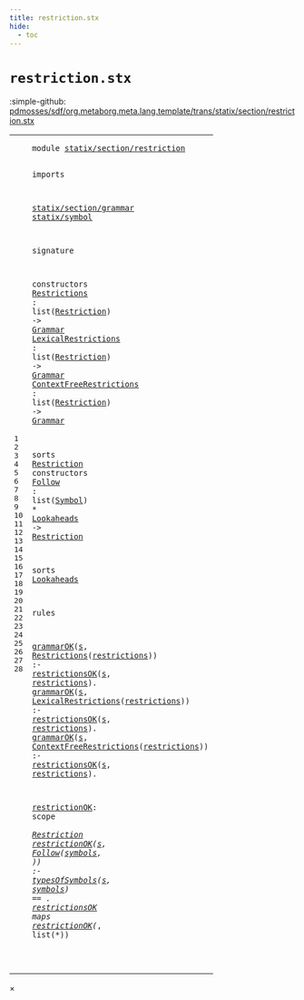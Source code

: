 ```yaml
---
title: restriction.stx
hide:
  - toc
---
```


# `restriction.stx`

:simple-github: [pdmosses/sdf/org.metaborg.meta.lang.template/trans/statix/section/restriction.stx]

[pdmosses/sdf/org.metaborg.meta.lang.template/trans/statix/section/restriction.stx]: https://github.com/pdmosses/sdf/blob/master/org.metaborg.meta.lang.template/trans/statix/section/restriction.stx "The source file on GitHub"

<div class="stx"><table class="highlighttable"><tbody><tr><td class="linenos"><div class="linenodiv"><pre><span></span>1
2
3
4
5
6
7
8
9
10
11
12
13
14
15
16
17
18
19
20
21
22
23
24
25
26
27
28
</pre></div></td>
<td class="code"><pre><code><span class="keyword">module</span> <a href="../../main.stx/#statix/section/restriction_15_3" id="statix/section/restriction_1_8" title="Referenced at ../../main.stx line 15"><span class="token sort_Id">statix/section/restriction</span></a>

<span class="keyword">imports</span>

  <a href="../grammar.stx/#statix/section/grammar_1_8" id="statix/section/grammar_5_3" title="Defined at ../grammar.stx line 1"><span class="token sort_Id">statix/section/grammar</span></a>
  <a href="../../symbol.stx/#statix/symbol_1_8" id="statix/symbol_6_3" title="Defined at ../../symbol.stx line 1"><span class="token sort_Id">statix/symbol</span></a>

<span class="keyword">signature</span>

  <span class="keyword">constructors</span>
    <span class="cons_OpDecl"><a href="#Restrictions_22_16" id="Restrictions_11_5" title="Referenced at line 22"><span class="token sort_Id">Restrictions</span></a>            <span class="operator">:</span> <span class="keyword">list</span><span class="operator">(</span><span class="cons_SimpleSort"><a href="#Restriction_15_9" id="Restriction_11_36" title="Defined at line 15"><span class="token sort_Id">Restriction</span></a></span><span class="operator">)</span> <span class="operator">-&gt;</span> <span class="cons_SimpleSort"><a href="../grammar.stx/#Grammar_9_9" id="Grammar_11_52" title="Defined at ../grammar.stx line 9"><span class="token sort_Id">Grammar</span></a></span></span>
    <span class="cons_OpDecl"><a href="#LexicalRestrictions_23_16" id="LexicalRestrictions_12_5" title="Referenced at line 23"><span class="token sort_Id">LexicalRestrictions</span></a>     <span class="operator">:</span> <span class="keyword">list</span><span class="operator">(</span><span class="cons_SimpleSort"><a href="#Restriction_15_9" id="Restriction_12_36" title="Defined at line 15"><span class="token sort_Id">Restriction</span></a></span><span class="operator">)</span> <span class="operator">-&gt;</span> <span class="cons_SimpleSort"><a href="../grammar.stx/#Grammar_9_9" id="Grammar_12_52" title="Defined at ../grammar.stx line 9"><span class="token sort_Id">Grammar</span></a></span></span>
    <span class="cons_OpDecl"><a href="#ContextFreeRestrictions_24_16" id="ContextFreeRestrictions_13_5" title="Referenced at line 24"><span class="token sort_Id">ContextFreeRestrictions</span></a> <span class="operator">:</span> <span class="keyword">list</span><span class="operator">(</span><span class="cons_SimpleSort"><a href="#Restriction_15_9" id="Restriction_13_36" title="Defined at line 15"><span class="token sort_Id">Restriction</span></a></span><span class="operator">)</span> <span class="operator">-&gt;</span> <span class="cons_SimpleSort"><a href="../grammar.stx/#Grammar_9_9" id="Grammar_13_52" title="Defined at ../grammar.stx line 9"><span class="token sort_Id">Grammar</span></a></span></span>

  <span class="keyword">sorts</span> <span class="cons_SortDecl"><a href="#Restriction_11_36" id="Restriction_15_9" title="Referenced at line 11, 12, 13, 16, 26"><span class="token sort_Id">Restriction</span></a></span> <span class="keyword">constructors</span>
    <span class="cons_OpDecl"><a href="#Follow_27_20" id="Follow_16_5" title="Referenced at line 27"><span class="token sort_Id">Follow</span></a> <span class="operator">:</span> <span class="keyword">list</span><span class="operator">(</span><span class="cons_SimpleSort"><a href="../../symbol.stx/#Symbol_11_9" id="Symbol_16_19" title="Defined at ../../symbol.stx line 11"><span class="token sort_Id">Symbol</span></a></span><span class="operator">)</span> <span class="operator">*</span> <span class="cons_SimpleSort"><a href="#Lookaheads_18_9" id="Lookaheads_16_29" title="Defined at line 18"><span class="token sort_Id">Lookaheads</span></a></span> <span class="operator">-&gt;</span> <span class="cons_SimpleSort"><a href="#Restriction_15_9" id="Restriction_16_43" title="Defined at line 15"><span class="token sort_Id">Restriction</span></a></span></span>

  <span class="keyword">sorts</span> <span class="cons_SortDecl"><a href="#Lookaheads_16_29" id="Lookaheads_18_9" title="Referenced at line 16"><span class="token sort_Id">Lookaheads</span></a></span>

<span class="keyword">rules</span>

  <a href="../grammar.stx/#grammarOK_16_3" id="grammarOK_22_3" title="Defined at ../grammar.stx line 16"><span class="token sort_Id">grammarOK</span></a><span class="operator">(</span><span class="cons_Var"><a href="#s_22_73" id="s_22_13" title="Referenced at line 22"><span class="token sort_Id">s</span></a></span><span class="operator">,</span> <span class="cons_Op"><a href="#Restrictions_11_5" id="Restrictions_22_16" title="Defined at line 11"><span class="token sort_Id">Restrictions</span></a><span class="operator">(</span><span class="cons_Var"><a href="#restrictions_22_76" id="restrictions_22_29" title="Referenced at line 22"><span class="token sort_Id">restrictions</span></a></span>)</span><span class="operator">)</span>            <span class="operator">:-</span> <a href="#restrictionsOK_28_3" id="restrictionsOK_22_58" title="Defined at line 28"><span class="token sort_Id">restrictionsOK</span></a><span class="operator">(</span><span class="cons_Var"><a href="#s_22_13" id="s_22_73" title="Defined at line 22"><span class="token sort_Id">s</span></a></span><span class="operator">,</span> <span class="cons_Var"><a href="#restrictions_22_29" id="restrictions_22_76" title="Defined at line 22"><span class="token sort_Id">restrictions</span></a></span><span class="operator">).</span>
  <a href="../grammar.stx/#grammarOK_16_3" id="grammarOK_23_3" title="Defined at ../grammar.stx line 16"><span class="token sort_Id">grammarOK</span></a><span class="operator">(</span><span class="cons_Var"><a href="#s_23_73" id="s_23_13" title="Referenced at line 23"><span class="token sort_Id">s</span></a></span><span class="operator">,</span> <span class="cons_Op"><a href="#LexicalRestrictions_12_5" id="LexicalRestrictions_23_16" title="Defined at line 12"><span class="token sort_Id">LexicalRestrictions</span></a><span class="operator">(</span><span class="cons_Var"><a href="#restrictions_23_76" id="restrictions_23_36" title="Referenced at line 23"><span class="token sort_Id">restrictions</span></a></span>)</span><span class="operator">)</span>     <span class="operator">:-</span> <a href="#restrictionsOK_28_3" id="restrictionsOK_23_58" title="Defined at line 28"><span class="token sort_Id">restrictionsOK</span></a><span class="operator">(</span><span class="cons_Var"><a href="#s_23_13" id="s_23_73" title="Defined at line 23"><span class="token sort_Id">s</span></a></span><span class="operator">,</span> <span class="cons_Var"><a href="#restrictions_23_36" id="restrictions_23_76" title="Defined at line 23"><span class="token sort_Id">restrictions</span></a></span><span class="operator">).</span>
  <a href="../grammar.stx/#grammarOK_16_3" id="grammarOK_24_3" title="Defined at ../grammar.stx line 16"><span class="token sort_Id">grammarOK</span></a><span class="operator">(</span><span class="cons_Var"><a href="#s_24_73" id="s_24_13" title="Referenced at line 24"><span class="token sort_Id">s</span></a></span><span class="operator">,</span> <span class="cons_Op"><a href="#ContextFreeRestrictions_13_5" id="ContextFreeRestrictions_24_16" title="Defined at line 13"><span class="token sort_Id">ContextFreeRestrictions</span></a><span class="operator">(</span><span class="cons_Var"><a href="#restrictions_24_76" id="restrictions_24_40" title="Referenced at line 24"><span class="token sort_Id">restrictions</span></a></span>)</span><span class="operator">)</span> <span class="operator">:-</span> <a href="#restrictionsOK_28_3" id="restrictionsOK_24_58" title="Defined at line 28"><span class="token sort_Id">restrictionsOK</span></a><span class="operator">(</span><span class="cons_Var"><a href="#s_24_13" id="s_24_73" title="Defined at line 24"><span class="token sort_Id">s</span></a></span><span class="operator">,</span> <span class="cons_Var"><a href="#restrictions_24_40" id="restrictions_24_76" title="Defined at line 24"><span class="token sort_Id">restrictions</span></a></span><span class="operator">).</span>

  <a href="#restrictionOK_27_3" id="restrictionOK_26_3" title="Referenced at line 27, 28"><span class="token sort_Id">restrictionOK</span></a><span class="operator">:</span> <span class="cons_ScopeSort">scope</span> <span class="operator">*</span> <span class="cons_SimpleSort"><a href="#Restriction_15_9" id="Restriction_26_26" title="Defined at line 15"><span class="token sort_Id">Restriction</span></a></span>
  <a href="#restrictionOK_26_3" id="restrictionOK_27_3" title="Defined at line 26"><span class="token sort_Id">restrictionOK</span></a><span class="operator">(</span><span class="cons_Var"><a href="#s_27_58" id="s_27_17" title="Referenced at line 27"><span class="token sort_Id">s</span></a></span><span class="operator">,</span> <span class="cons_Op"><a href="#Follow_16_5" id="Follow_27_20" title="Defined at line 16"><span class="token sort_Id">Follow</span></a><span class="operator">(</span><span class="cons_Var"><a href="#symbols_27_61" id="symbols_27_27" title="Referenced at line 27"><span class="token sort_Id">symbols</span></a></span>, _)</span><span class="operator">)</span> <span class="operator">:-</span> <a href="../../symbol.stx/#typesOfSymbols_77_3" id="typesOfSymbols_27_43" title="Defined at ../../symbol.stx line 77"><span class="token sort_Id">typesOfSymbols</span></a><span class="operator">(</span><span class="cons_Var"><a href="#s_27_17" id="s_27_58" title="Defined at line 27"><span class="token sort_Id">s</span></a></span><span class="operator">,</span> <span class="cons_Var"><a href="#symbols_27_27" id="symbols_27_61" title="Defined at line 27"><span class="token sort_Id">symbols</span></a></span><span class="operator">)</span> <span class="operator">==</span> <span class="operator">_.</span>
  <a href="#restrictionsOK_22_58" id="restrictionsOK_28_3" title="Referenced at line 22, 23, 24"><span class="token sort_Id">restrictionsOK</span></a> <span class="keyword">maps</span> <a href="#restrictionOK_26_3" id="restrictionOK_28_23" title="Defined at line 26"><span class="token sort_Id">restrictionOK</span></a><span class="operator">(*,</span> <span class="keyword">list</span><span class="operator">(*))</span>

</code></pre></td></tr></tbody></table></div>

<div id="modal">
  <div id="modal-content">
    <span id="modal-close">&times;</span>
    <h2 id="modal-h2"></h2>
    <p  id="modal-p"></p>
    <ul id="modal-ul"></ul>
  </div>
</div>
